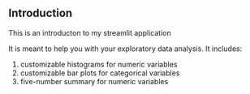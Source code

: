 ## Introduction

This is an introducton to my streamlit application

It is meant to help you with your exploratory data analysis. It includes: 

1. customizable histograms for numeric variables 
2. customizable bar plots for categorical variables
3. five-number summary for numeric variables